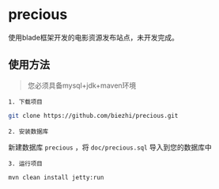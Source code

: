 # precious

使用blade框架开发的电影资源发布站点，未开发完成。

## 使用方法

> 您必须具备mysql+jdk+maven环境

	1. 下载项目
	
```sh
git clone https://github.com/biezhi/precious.git
```
	
	2. 安装数据库
	
新建数据库 `precious` ，将 `doc/precious.sql` 导入到您的数据库中
	
	3. 运行项目
	
```sh
mvn clean install jetty:run
```
